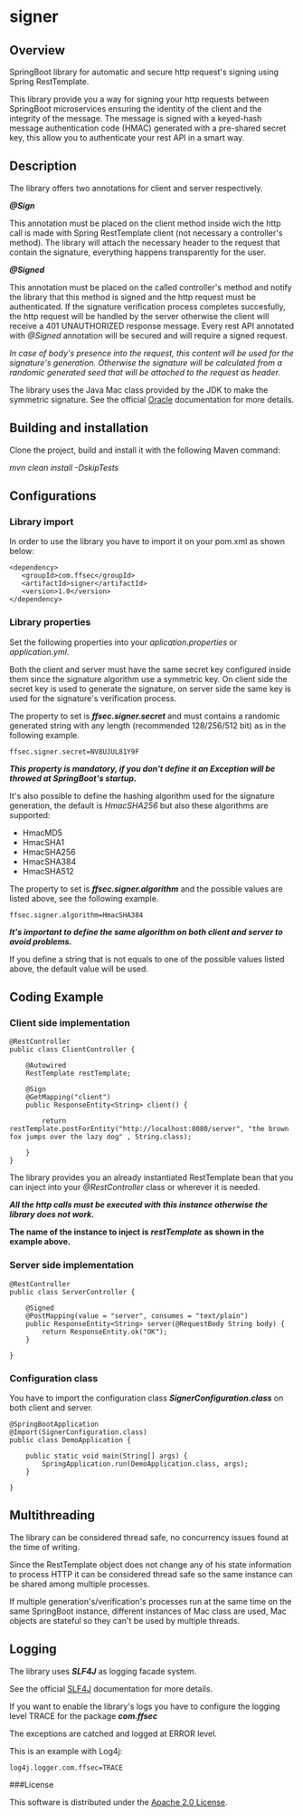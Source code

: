 # signer

## Overview

SpringBoot library for automatic and secure http request's signing using Spring RestTemplate.

This library provide you a way for signing your http requests between SpringBoot microservices ensuring the identity of the client and the integrity of the message.
The message is signed with a keyed-hash message authentication code (HMAC) generated with a pre-shared secret key, this allow you to authenticate your rest API in a smart way.


## Description

The library offers two annotations for client and server respectively.

***@Sign***

This annotation must be placed on the client method inside wich the http call is made with Spring RestTemplate client (not necessary a controller's method).
The library will attach the necessary header to the request that contain the signature, everything happens transparently for the user.

***@Signed***

This annotation must be placed on the called controller's method and notify the library that this method is signed and the http request must be authenticated.
If the signature verification process completes succesfully, the http request will be handled by the server otherwise the client will receive a 401 UNAUTHORIZED response message.
Every rest API annotated with *@Signed* annotation will be secured and will require a signed request. 

*In case of body's presence into the request, this content will be used for the signature's generation. Otherwise the signature will be calculated from a randomic generated seed that will be attached to the request as header.*

The library uses the Java Mac class provided by the JDK to make the symmetric signature.
See the official [Oracle](https://docs.oracle.com/javase/7/docs/api/javax/crypto/Mac.html) documentation for more details.


## Building and installation

Clone the project, build and install it with the following Maven command:

*mvn clean install -DskipTests*



## Configurations

### Library import

In order to use the library you have to import it on your pom.xml as shown below:

```
<dependency>
   <groupId>com.ffsec</groupId>
   <artifactId>signer</artifactId>
   <version>1.0</version>
</dependency>
```

### Library properties

Set the following properties into your *aplication.properties* or *application.yml*.

Both the client and server must have the same secret key configured inside them since the signature algorithm use a symmetric key.
On client side the secret key is used to generate the signature, on server side the same key is used for the signature's verification process.

The property to set is ***ffsec.signer.secret*** and must contains a randomic generated string with any length (recommended 128/256/512 bit) as in the following example.

```
ffsec.signer.secret=NV8UJUL81Y9F
```

***This property is mandatory, if you don't define it an Exception will be throwed at SpringBoot's startup.***

It's also possible to define the hashing algorithm used for the signature generation, the default is *HmacSHA256* but also these algorithms are supported:

- HmacMD5
- HmacSHA1
- HmacSHA256
- HmacSHA384
- HmacSHA512

The property to set is ***ffsec.signer.algorithm*** and the possible values are listed above, see the following example.

```
ffsec.signer.algorithm=HmacSHA384
```

***It's important to define the same algorithm on both client and server to avoid problems.***

If you define a string that is not equals to one of the possible values listed above, the default value will be used.


## Coding Example


### Client side implementation

```
@RestController
public class ClientController {

    @Autowired
    RestTemplate restTemplate;

    @Sign
    @GetMapping("client")
    public ResponseEntity<String> client() {

        return restTemplate.postForEntity("http://localhost:8080/server", "the brown fox jumps over the lazy dog" , String.class);

    }
}
```

The library provides you an already instantiated RestTemplate bean that you can inject into your *@RestController* class or wherever it is needed.

***All the http calls must be executed with this instance otherwise the library does not work.***

**The name of the instance to inject is** ***restTemplate*** **as shown in the example above.**


### Server side implementation

```
@RestController
public class ServerController {

    @Signed
    @PostMapping(value = "server", consumes = "text/plain")
    public ResponseEntity<String> server(@RequestBody String body) {
        return ResponseEntity.ok("OK");
    }
    
}
```

### Configuration class 

You have to import the configuration class ***SignerConfiguration.class*** on both client and server.

```
@SpringBootApplication
@Import(SignerConfiguration.class)
public class DemoApplication {

    public static void main(String[] args) {
        SpringApplication.run(DemoApplication.class, args);
    }

}
```


## Multithreading

The library can be considered thread safe, no concurrency issues found at the time of writing.

Since the RestTemplate object does not change any of his state information to process HTTP it can be considered thread safe so the same instance can be shared among multiple processes.

If multiple generation's/verification's processes run at the same time on the same SpringBoot instance, different instances of Mac class are used, Mac objects are stateful so they can't be used by multiple threads.


## Logging

The library uses ***SLF4J*** as logging facade system.

See the official [SLF4J](http://www.slf4j.org/docs.html) documentation for more details.

If you want to enable the library's logs you have to configure the logging level TRACE for the package ***com.ffsec***

The exceptions are catched and logged at ERROR level.

This is an example with Log4j:

```
log4j.logger.com.ffsec=TRACE
```

###License

This software is distributed under the [Apache 2.0 License](https://www.apache.org/licenses/LICENSE-2.0).
